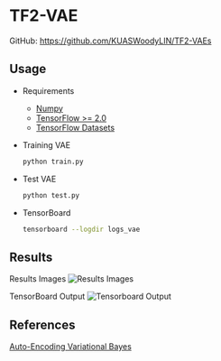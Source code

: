 # TF2-VAE
GitHub: https://github.com/KUASWoodyLIN/TF2-VAEs

## Usage

- Requirements
    - [Numpy](http://www.numpy.org/)
    - [TensorFlow >= 2.0](https://www.tensorflow.org/versions/r2.0/api_docs/python/tf)
    - [TensorFlow Datasets](https://www.tensorflow.org/datasets/)

- Training VAE
    ```bash
    python train.py
    ```

- Test VAE
    ```bash
    python test.py
    ```
    
- TensorBoard
    ```bash
    tensorboard --logdir logs_vae
    ```

## Results
Results Images
![Results Images](images/output.png)

TensorBoard Output
![Tensorboard Output](images/Tensorboard.png)

## References
[Auto-Encoding Variational Bayes](https://arxiv.org/abs/1312.6114)
